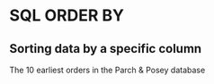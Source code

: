 # SQL ORDER BY
## Sorting data by a specific column

The 10 earliest orders in the Parch & Posey database